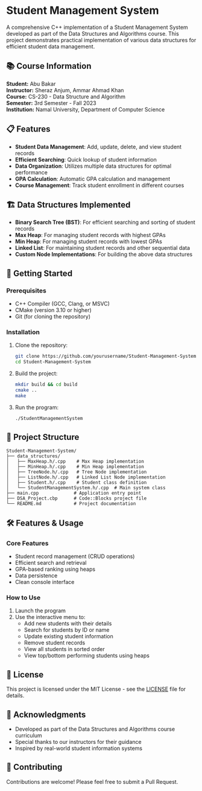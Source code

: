 # Student Management System

A comprehensive C++ implementation of a Student Management System developed as part of the Data Structures and Algorithms course. This project demonstrates practical implementation of various data structures for efficient student data management.

## 📚 Course Information

**Student:** Abu Bakar  
**Instructor:** Sheraz Anjum, Ammar Ahmad Khan  
**Course:** CS-230 - Data Structure and Algorithm  
**Semester:** 3rd Semester - Fall 2023  
**Institution:** Namal University, Department of Computer Science

## 📋 Features

- **Student Data Management**: Add, update, delete, and view student records
- **Efficient Searching**: Quick lookup of student information
- **Data Organization**: Utilizes multiple data structures for optimal performance
- **GPA Calculation**: Automatic GPA calculation and management
- **Course Management**: Track student enrollment in different courses

## 🏗️ Data Structures Implemented

- **Binary Search Tree (BST)**: For efficient searching and sorting of student records
- **Max Heap**: For managing student records with highest GPAs
- **Min Heap**: For managing student records with lowest GPAs
- **Linked List**: For maintaining student records and other sequential data
- **Custom Node Implementations**: For building the above data structures

## 🚀 Getting Started

### Prerequisites

- C++ Compiler (GCC, Clang, or MSVC)
- CMake (version 3.10 or higher)
- Git (for cloning the repository)

### Installation

1. Clone the repository:
   ```bash
   git clone https://github.com/yourusername/Student-Management-System.git
   cd Student-Management-System
   ```

2. Build the project:
   ```bash
   mkdir build && cd build
   cmake ..
   make
   ```

3. Run the program:
   ```bash
   ./StudentManagementSystem
   ```

## 📂 Project Structure

```
Student-Management-System/
├── data_structures/
│   ├── MaxHeap.h/.cpp    # Max Heap implementation
│   ├── MinHeap.h/.cpp    # Min Heap implementation
│   ├── TreeNode.h/.cpp   # Tree Node implementation
│   ├── ListNode.h/.cpp   # Linked List Node implementation
│   ├── Student.h/.cpp    # Student class definition
│   └── StudentManagementSystem.h/.cpp  # Main system class
├── main.cpp             # Application entry point
├── DSA_Project.cbp      # Code::Blocks project file
└── README.md            # Project documentation
```

## 🛠️ Features & Usage

### Core Features
- Student record management (CRUD operations)
- Efficient search and retrieval
- GPA-based ranking using heaps
- Data persistence
- Clean console interface

### How to Use
1. Launch the program
2. Use the interactive menu to:
   - Add new students with their details
   - Search for students by ID or name
   - Update existing student information
   - Remove student records
   - View all students in sorted order
   - View top/bottom performing students using heaps

## 📝 License

This project is licensed under the MIT License - see the [LICENSE](LICENSE) file for details.

## 🙏 Acknowledgments

- Developed as part of the Data Structures and Algorithms course curriculum
- Special thanks to our instructors for their guidance
- Inspired by real-world student information systems

## 🤝 Contributing

Contributions are welcome! Please feel free to submit a Pull Request.